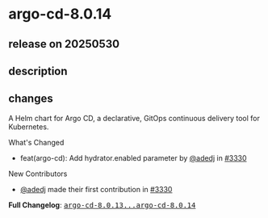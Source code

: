 # argo-cd-8.0.14

## release on 20250530

## description

## changes

A Helm chart for Argo CD, a declarative, GitOps continuous delivery tool for Kubernetes.

What's Changed

* feat(argo-cd): Add hydrator.enabled parameter by <a class="user-mention notranslate" data-hovercard-type="user" data-hovercard-url="/users/adedj/hovercard" data-octo-click="hovercard-link-click" data-octo-dimensions="link_type:self" href="https://github.com/adedj">@adedj</a> in <a class="issue-link js-issue-link" data-error-text="Failed to load title" data-id="3101023941" data-permission-text="Title is private" data-url="https://github.com/argoproj/argo-helm/issues/3330" data-hovercard-type="pull_request" data-hovercard-url="/argoproj/argo-helm/pull/3330/hovercard" href="https://github.com/argoproj/argo-helm/pull/3330">#3330</a>

New Contributors

* <a class="user-mention notranslate" data-hovercard-type="user" data-hovercard-url="/users/adedj/hovercard" data-octo-click="hovercard-link-click" data-octo-dimensions="link_type:self" href="https://github.com/adedj">@adedj</a> made their first contribution in <a class="issue-link js-issue-link" data-error-text="Failed to load title" data-id="3101023941" data-permission-text="Title is private" data-url="https://github.com/argoproj/argo-helm/issues/3330" data-hovercard-type="pull_request" data-hovercard-url="/argoproj/argo-helm/pull/3330/hovercard" href="https://github.com/argoproj/argo-helm/pull/3330">#3330</a>

<strong>Full Changelog</strong>: <a class="commit-link" href="https://github.com/argoproj/argo-helm/compare/argo-cd-8.0.13...argo-cd-8.0.14"><tt>argo-cd-8.0.13...argo-cd-8.0.14</tt></a>


